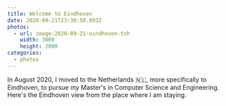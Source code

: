 ```yaml
---
title: Welcome to Eindhoven
date: 2020-09-21T23:30:50.893Z
photos:
  - url: image:2020-09-21-eindhoven-tsh
    width: 3000
    height: 2000
categories:
  - photos
---
```


In August 2020, I moved to the Netherlands 🇳🇱, more specifically to Eindhoven, to pursue my Master's in Computer Science and Engineering. Here's the Eindhoven view from the place where I am staying.
